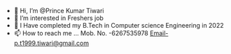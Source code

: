 - 👋 Hi, I’m @Prince Kumar Tiwari
- 👀 I’m interested in Freshers job
- 🌱 I Have completed my B.Tech in Computer science Engineering in 2022
- 📫 How to reach me ... Mob. No. -6267535978 Email-p.t1999.tiwari@gmail.com
 

<!---
PKT22/PKT22 is a ✨ special ✨ repository because its `README.md` (this file) appears on your GitHub profile.
You can click the Preview link to take a look at your changes.
--->
